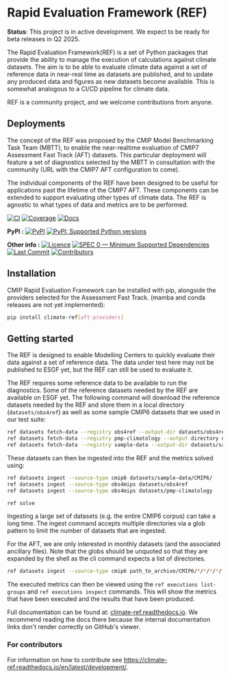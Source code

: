 # Rapid Evaluation Framework (REF)

<!--- --8<-- [start:description] -->

**Status**: This project is in active development. We expect to be ready for beta releases in Q2 2025.

The Rapid Evaluation Framework(REF) is a set of Python packages that provide the ability to manage the execution of calculations against climate datasets.
The aim is to be able to evaluate climate data against a set of reference data in near-real time as datasets are published,
and to update any produced data and figures as new datasets become available.
This is somewhat analogous to a CI/CD pipeline for climate data.

REF is a community project, and we welcome contributions from anyone.

## Deployments

The concept of the REF was proposed by the CMIP Model Benchmarking Task Team (MBTT),
to enable the near-realtime evaluation of CMIP7 Assessment Fast Track (AFT) datasets.
This particular deployment will feature a set of diagnostics selected by
the MBTT in consultation with the community (URL with the CMIP7 AFT configuration to come).

The individual components of the REF have been designed to be useful for
applications past the lifetime of the CMIP7 AFT.
These components can be extended to support evaluating other types of climate data.
The REF is agnostic to what types of data and metrics are to be performed.


[![CI](https://github.com/Climate-REF/climate-ref/actions/workflows/ci.yaml/badge.svg?branch=main)](https://github.com/Climate-REF/climate-ref/actions/workflows/ci.yaml)
[![Coverage](https://codecov.io/gh/Climate-REF/climate-ref/branch/main/graph/badge.svg)](https://codecov.io/gh/Climate-REF/climate-ref)
[![Docs](https://readthedocs.org/projects/climate-ref/badge/?version=latest)](https://climate-ref.readthedocs.io)

**PyPI :**
[![PyPI](https://img.shields.io/pypi/v/climate-ref.svg)](https://pypi.org/project/climate-ref/)
[![PyPI: Supported Python versions](https://img.shields.io/pypi/pyversions/climate-ref.svg)](https://pypi.org/project/climate-ref/)

**Other info :**
[![Licence](https://img.shields.io/github/license/Climate-REF/climate-ref.svg)](https://github.com/Climate-REF/climate-ref/blob/main/LICENCE)
[![SPEC 0 — Minimum Supported Dependencies](https://img.shields.io/badge/SPEC-0-green?labelColor=%23004811&color=%235CA038)](https://scientific-python.org/specs/spec-0000/)
[![Last Commit](https://img.shields.io/github/last-commit/Climate-REF/climate-ref.svg)](https://github.com/Climate-REF/climate-ref/commits/main)
[![Contributors](https://img.shields.io/github/contributors/Climate-REF/climate-ref.svg)](https://github.com/Climate-REF/climate-ref/graphs/contributors)

<!--- --8<-- [end:description] -->

## Installation

<!--- --8<-- [start:installation] -->

CMIP Rapid Evaluation Framework can be installed with pip,
alongside the providers selected for the Assessment Fast Track.
(mamba and conda releases are not yet implemented):

```bash
pip install climate-ref[aft-providers]
```

<!--- --8<-- [end:installation] -->

## Getting started
<!--- --8<-- [start:getting-started] -->

The REF is designed to enable Modelling Centers to quickly evaluate their data against a set of reference data.
The data under test here may not be published to ESGF yet,
but the REF can still be used to evaluate it.

The REF requires some reference data to be available to run the diagnostics.
Some of the reference datasets needed by the REF are available on ESGF yet.
The following command will download the reference datasets needed by the REF and store them in a local directory (`datasets/obs4ref`) as well as some sample CMIP6 datasets that we used in our test suite:

```bash
ref datasets fetch-data --registry obs4ref --output-dir datasets/obs4ref
ref datasets fetch-data --registry pmp-climatology --output directory data/pmp-climatology
ref datasets fetch-data --registry sample-data --output-dir datasets/sample-data
```

These datasets can then be ingested into the REF and the metrics solved using:

```bash
ref datasets ingest --source-type cmip6 datasets/sample-data/CMIP6/
ref datasets ingest --source-type obs4mips datasets/obs4ref
ref datasets ingest --source-type obs4mips datasets/pmp-climatology

ref solve
```

Ingesting a large set of datasets (e.g. the entire CMIP6 corpus) can take a long time.
The ingest command accepts multiple directories via a glob pattern to limit the number of datasets that are ingested.

For the AFT, we are only interested in monthly datasets (and the associated ancillary files).
Note that the globs should be unquoted so that they are expanded by the shell as the cli command expects a list of directories.

```bash
ref datasets ingest --source-type cmip6 path_to_archive/CMIP6/*/*/*/*/*/*mon path_to_archive/CMIP6/*/*/*/*/*/*fx
```

The executed metrics can then be viewed using the `ref executions list-groups` and `ref executions inspect` commands.
This will show the metrics that have been executed and the results that have been produced.

<!--- --8<-- [end:getting-started] -->

Full documentation can be found at:
[climate-ref.readthedocs.io](https://climate-ref.readthedocs.io/en/latest/).
We recommend reading the docs there because the internal documentation links
don't render correctly on GitHub's viewer.


### For contributors

<!--- sec-begin-installation-dev -->

For information on how to contribute see https://climate-ref.readthedocs.io/en/latest/development/.

<!--- sec-end-installation-dev -->
